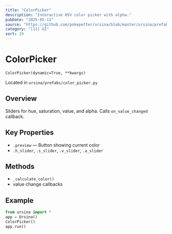 ```yaml
---
title: "ColorPicker"
description: "Interactive HSV color picker with alpha."
pubDate: "2025-05-11"
source: "https://github.com/pokepetter/ursina/blob/master/ursina/prefabs/color_picker.py"
category: "[11] UI"
sort: 20
---
```


# ColorPicker

`ColorPicker(dynamic=True, **kwargs)`

Located in `ursina/prefabs/color_picker.py`

## Overview

Sliders for hue, saturation, value, and alpha. Calls `on_value_changed` callback.

## Key Properties

- `.preview` — Button showing current color  
- `.h_slider`, `.s_slider`, `.v_slider`, `.a_slider`

## Methods

- `_calculate_color()`  
- value change callbacks

## Example

```python
from ursina import *
app = Ursina()
ColorPicker()
app.run()
```